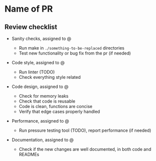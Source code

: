 # Name of PR

## Review checklist

- Sanity checks, assigned to @

  - Run make in `./something-to-be-replaced` directories
  - Test new functionality or bug fix from the pr (if needed)

- Code style, assigned to @
  - Run linter (TODO)
  - Check everything style related

- Code design, assigned to @
  - Check for memory leaks
  - Check that code is reusable
  - Code is clean, functions are concise
  - Verify that edge cases properly handled

- Performance, assigned to @
  - Run pressure testing tool (TODO), report performance (if needed)

- Documentation, assigned to @
  - Check if the new changes are well documented, in both code and READMEs